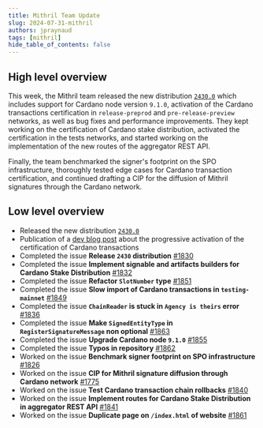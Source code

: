 ```yaml
---
title: Mithril Team Update
slug: 2024-07-31-mithril
authors: jpraynaud
tags: [mithril]
hide_table_of_contents: false
---
```


## High level overview

This week, the Mithril team released the new distribution [`2430.0`](https://github.com/input-output-hk/mithril/releases/tag/2430.0) which includes support for Cardano node version `9.1.0`, activation of the Cardano transactions certification in `release-preprod` and `pre-release-preview` networks, as well as bug fixes and performance improvements. They kept working on the certification of Cardano stake distribution, activated the certification in the tests networks, and started working on the implementation of the new routes of the aggregator REST API. 

Finally, the team benchmarked the signer's footprint on the SPO infrastructure, thoroughly tested edge cases for Cardano transaction certification, and continued drafting a CIP for the diffusion of Mithril signatures through the Cardano network.

## Low level overview
- Released the new distribution [`2430.0`](https://github.com/input-output-hk/mithril/releases/tag/2430.0)
- Publication of a [dev blog post](https://mithril.network/doc/dev-blog/2024/07/30/cardano-transaction-certification) about the progressive activation of the certification of Cardano transactions
- Completed the issue **Release `2430` distribution** [#1830](https://github.com/input-output-hk/mithril/issues/1830)
- Completed the issue **Implement signable and artifacts builders for Cardano Stake Distribution** [#1832](https://github.com/input-output-hk/mithril/issues/1832)
- Completed the issue **Refactor `SlotNumber` type** [#1851](https://github.com/input-output-hk/mithril/issues/1851)
- Completed the issue **Slow import of Cardano transactions in `testing-mainnet`** [#1849](https://github.com/input-output-hk/mithril/issues/1849)
- Completed the issue **`ChainReader` is stuck in `Agency is theirs` error** [#1836](https://github.com/input-output-hk/mithril/issues/1836)
- Completed the issue **Make `SignedEntityType` in `RegisterSignatureMessage` non optional** [#1863](https://github.com/input-output-hk/mithril/issues/1863)
- Completed the issue **Upgrade Cardano node `9.1.0`** [#1855](https://github.com/input-output-hk/mithril/issues/1855)
- Completed the issue **Typos in repository** [#1862](https://github.com/input-output-hk/mithril/issues/1862)
- Worked on the issue **Benchmark signer footprint on SPO infrastructure** [#1826](https://github.com/input-output-hk/mithril/issues/1826)
- Worked on the issue **CIP for Mithril signature diffusion through Cardano network** [#1775](https://github.com/input-output-hk/mithril/issues/1775)
- Worked on the issue **Test Cardano transaction chain rollbacks** [#1840](https://github.com/input-output-hk/mithril/issues/1840)
- Worked on the issue **Implement routes for Cardano Stake Distribution in aggregator REST API** [#1841](https://github.com/input-output-hk/mithril/issues/1841)
- Worked on the issue **Duplicate page on `/index.html` of website** [#1861](https://github.com/input-output-hk/mithril/issues/1861)




